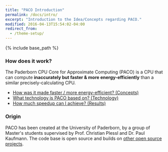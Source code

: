 ```yaml
---
title: "PACO Introduction"
permalink: /docs/intro/
excerpt: "Introduction to the Idea/Concepts regarding PACO."
modified: 2016-04-13T15:54:02-04:00
redirect_from:
  - /theme-setup/
---
```


{% include base_path %}

### How does it work?
The Paderborn CPU Core for Approximate Computing (PACO) is a CPU that can compute **inaccurately but faster & more energy-efficiently** than a similar precisely-calculating CPU.

* [How was it made faster / more energy-efficient? (Concepts)](/paco-cpu/docs/concepts/)
* [What technology is PACO based on? (Technology)](/paco-cpu/docs/technology/)
* [How much speedup can I achieve? (Results)](/paco-cpu/docs/results/)

### Origin
PACO has been created at the University of Paderborn, by a group of Master's students supervised by Prof. Christian Plessl and Dr. Paul Kaufmann. The code base is open source and builds on [other open source projects](/paco-cpu/docs/technology#opensourceprojects).
